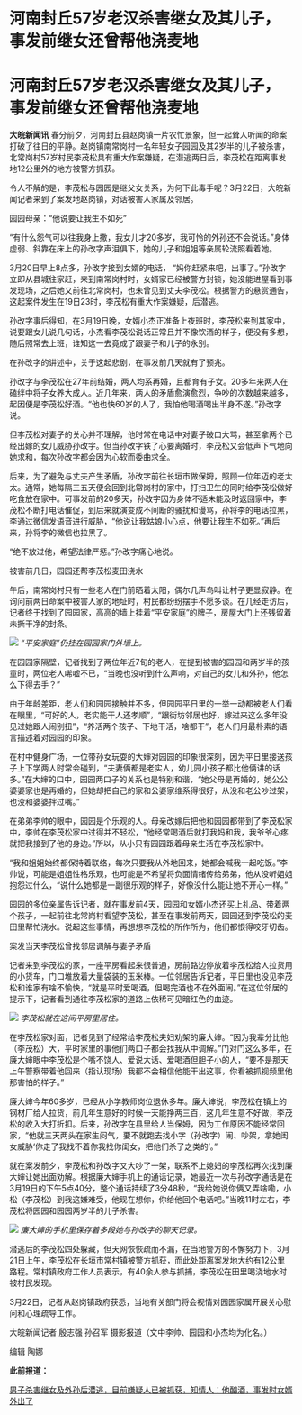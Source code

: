 # 河南封丘57岁老汉杀害继女及其儿子，事发前继女还曾帮他浇麦地

# 河南封丘57岁老汉杀害继女及其儿子，事发前继女还曾帮他浇麦地

**大皖新闻讯**
春分前夕，河南封丘县赵岗镇一片农忙景象，但一起耸人听闻的命案打破了往日的平静。赵岗镇南常岗村一名年轻女子园园及其2岁半的儿子被杀害，北常岗村57岁村民李茂松具有重大作案嫌疑，在潜逃两日后，李茂松在距离事发地12公里外的地方被警方抓获。

令人不解的是，李茂松与园园是继父女关系，为何下此毒手呢？3月22日，大皖新闻记者来到了案发地赵岗镇，对话被害人家属及邻居。

园园母亲：“他说要让我生不如死”

“有什么怨气可以往我身上撒，我女儿才20多岁，我可怜的外孙还不会说话。”身体虚弱、斜靠在床上的孙改字声泪俱下，她的儿子和姐姐等亲属轮流照看着她。

3月20日早上8点多，孙改字接到女婿的电话，
“妈你赶紧来吧，出事了。”孙改字立即从县城往家赶，来到南常岗村时，女婿家已经被警方封锁，她没能进屋看到事发现场，之后她又前往北常岗村，也未曾见到丈夫李茂松。根据警方的悬赏通告，这起案件发生在19日23时，李茂松有重大作案嫌疑，后潜逃。

孙改字事后得知，在3月19日晚，女婿小杰正准备上夜班时，李茂松来到其家中，说要跟女儿说几句话，小杰看李茂松说话正常且并不像饮酒的样子，便没有多想，随后照常去上班，谁知这一去竟成了跟妻子和儿子的永别。

在孙改字的讲述中，关于这起悲剧，在事发前几天就有了预兆。

孙改字与李茂松在27年前结婚，两人均系再婚，且都育有子女。20多年来两人在磕绊中将子女养大成人。近几年来，两人的矛盾愈演愈烈，争吵的次数越来越多，起因便是李茂松好酒。“他也快60岁的人了，我怕他喝酒喝出半身不遂。”孙改字说。

但李茂松对妻子的关心并不理解，他时常在电话中对妻子破口大骂，甚至拿两个已经出嫁的女儿威胁孙改字。但当孙改字铁了心要离婚时，李茂松又会低声下气地向她求和，每次孙改字都会因为心软而委曲求全。

后来，为了避免与丈夫产生矛盾，孙改字前往长垣市做保姆，照顾一位年迈的老太太。通常，她每隔三五天便会回到北常岗村的家中，打扫卫生的同时给李茂松做好吃食放在家中。可事发前的20多天，孙改字因为身体不适未能及时返回家中，李茂松不断打电话催促，到后来就演变成不间断的骚扰和谩骂，孙将李的电话拉黑，李通过微信发语音进行威胁，“他说让我姑娘小心点，他要让我生不如死。”再后来，孙将李的微信也拉黑了。

“绝不放过他，希望法律严惩。”孙改字痛心地说。

被害前几日，园园还帮李茂松麦田浇水

午后，南常岗村只有一些老人在门前晒着太阳，偶尔几声鸟叫让村子更显寂静。在询问前两日命案中被害人家的地址时，村民都纷纷摆手不愿多谈。在几经走访后，记者终于找到了园园家，高高的墙上挂着“平安家庭”的牌子，房屋大门上还残留着未撕干净的封条。

![](https://inews.gtimg.com/om_bt/OMgpCMJeTDgcgshWgxiKtQ7X89aeb0LsPatkTrwasvWwAAA/1000)
_“平安家庭”仍挂在园园家门外墙上。_

在园园家隔壁，记者找到了两位年近7旬的老人，在提到被害的园园和两岁半的孩童时，两位老人唏嘘不已，“当晚也没听到什么声响，对自己的女儿和外孙，他怎么下得去手？”

由于年龄差距，老人们和园园接触并不多，但园园平日里的一举一动都被老人们看在眼里，“可好的人，老实能干人还孝顺”，“跟街坊邻居也好，嫁过来这么多年没见过她跟人闹别扭”，“养活两个孩子、下地干活，啥都干”，老人们用最朴素的语言描述着对园园的印象。

在村中健身广场，一位带孙女玩耍的大婶对园园的印象很深刻，因为平日里接送孩子上下学两人时常会碰到，“夫妻俩都是老实人，幼儿园小孩子都比他俩讲的话多。”在大婶的口中，园园两口子的关系也是特别和谐，“她父母是再婚的，她公公婆婆家也是再婚的，但她却把自己的家和公婆家维系得很好，从没和老公吵过架，也没和婆婆拌过嘴。”

在弟弟李帅的眼中，园园是个乐观的人。母亲改嫁后把他和园园都带到了李茂松家中，李帅在李茂松家中过得并不轻松，“他经常喝酒后就打我妈和我，我爷爷心疼就把我接到了他的身边。”所以，从小只有园园跟着母亲生活在李茂松家中。

“我和姐姐始终都保持着联络，每次只要我从外地回来，她都会喊我一起吃饭。”李帅说，可能是姐姐性格乐观，也可能是不希望将负面情绪传给弟弟，他从没听姐姐抱怨过什么，“说什么她都是一副很乐观的样子，好像没什么能让她不开心一样。”

园园的多位亲属告诉记者，就在事发前4天，园园和女婿小杰还买上礼品、带着两个孩子，一起前往北常岗村看望李茂松，甚至在事发前两天，园园还到李茂松的麦田里帮忙浇水。说起这些事情，再想想李茂松的所作所为，他们都恨得咬牙切齿。

案发当天李茂松曾找邻居调解与妻子矛盾

记者来到李茂松的家，一座平房看起来很普通，房前路边停放着李茂松给人拉货用的小货车，门口堆放着大量袋装的玉米棒。一位邻居告诉记者，平日里也没见李茂松和谁家有啥不愉快，“就是平时爱喝酒，但喝完酒也不在外面闹。”在这位邻居的提示下，记者看到通往李茂松家的道路上依稀可见暗红色的血迹。

![](https://inews.gtimg.com/om_bt/OmhjsmI_-f5czncFiFJrE68xSLigs4a-XY2cBynoFqsscAA/1000)
_李茂松就在这间平房里居住。_

在李茂松家对面，记者见到了经常给李茂松夫妇劝架的廉大婶。“因为我辈分比他（李茂松）大，平时家里的事他们两口子都会找我从中调解。”门对门这么多年，在廉大婶眼中李茂松是个嘴不饶人、爱说大话、爱喝酒但胆子小的人，“要不是那天上午警察带着他回来（指认现场）我都不会相信他能干出这事，你看被抓视频里他那害怕的样子。”

廉大婶今年60多岁，已经从小学教师岗位退休多年。廉大婶说，李茂松在镇上的钢材厂给人拉货，前几年生意好的时候一天能挣两三百，这几年生意不好做，李茂松的收入大打折扣。后来，孙改字在县里给人当保姆，因为工作原因不能经常回家，“他就三天两头在家生闷气，要不就跑去找小字（孙改字）闹、吵架，拿她闺女威胁‘你走了我找不着你我找你闺女，把他们杀了之类的’。”

就在案发前夕，李茂松和孙改字又大吵了一架，联系不上媳妇的李茂松再次找到廉大婶让她出面劝解。根据廉大婶手机上的通话记录，她最近一次与孙改字通话是在3月19日的下午5点40分，整个通话持续了3分48秒，“我给她说你俩又弄啥嘞，小松（李茂松）到我这嫌难受，他现在想你，你给他回个电话吧。”当晚11时左右，李茂松将园园和园园两岁半的儿子杀害。

![](https://inews.gtimg.com/om_bt/ORgIB9j3MsWsMhJe7JGppK64g4EKmvX4ojkdKwemeNWoQAA/1000)
_廉大婶的手机里保存着多段她与孙改字的聊天记录。_

潜逃后的李茂松四处躲藏，但天网恢恢疏而不漏，在当地警方的不懈努力下，3月21日上午，李茂松在长垣市常村镇被警方抓获，而此处距离案发地大约有12公里路程。常村镇政府工作人员表示，有40余人参与抓捕，李茂松在田里喝浇地水时被村民发现。

3月22日，记者从赵岗镇政府获悉，当地有关部门将会视情对园园家属开展关心慰问和心理疏导工作。

大皖新闻记者 殷志强 孙召军 摄影报道（文中李帅、园园和小杰均为化名。）

编辑 陶娜

**此前报道：**

[男子杀害继女及外孙后潜逃，目前嫌疑人已被抓获，知情人：他酗酒，事发时女婿外出了](https://news.qq.com/rain/a/20240322A09T8Y00)

